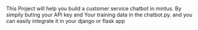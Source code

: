 This Project will help you build a customer service chatbot in mintus. By simpily buting your API key and Your training data in the chatbot.py. and you can easily integrate it in your django or flask app 

